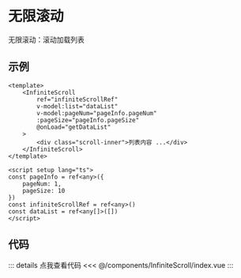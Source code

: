 <script setup lang="ts">
    import Example from './components/example.vue'
</script>

# 无限滚动

无限滚动：滚动加载列表

## 示例

```vue
<template>
    <InfiniteScroll
        ref="infiniteScrollRef"
        v-model:list="dataList"
        v-model:pageNum="pageInfo.pageNum"
        :pageSize="pageInfo.pageSize"
        @onLoad="getDataList"
    >
        <div class="scroll-inner">列表内容 ...</div>
    </InfiniteScroll>
</template>

<script setup lang="ts">
const pageInfo = ref<any>({
    pageNum: 1,
    pageSize: 10
})
const infiniteScrollRef = ref<any>()
const dataList = ref<any[]>([])
</script>
```

<!-- 示例代码 -->
<Example />

## 代码

::: details 点我查看代码
<<< @/components/InfiniteScroll/index.vue
:::
